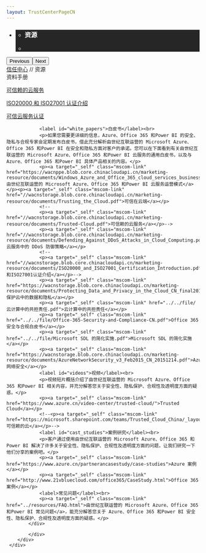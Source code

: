 ```yaml
---
layout: TrustCenterPageCN
---
```

<div class="row-fluid">
   <div class="span">
      <div>
        <div id="HeroWrapper" data-cols="1" data-view1="1" data-view2="1" data-view3="1" data-view4="1" class="row-fluid wider hero grid-container">
            <div class="span bp0-col-1-1 bp1-col-1-1 bp2-col-1-1 bp3-col-1-1">
                <div bi:type="slideshow" class="slideshow slideshow-hero hero" xmlns:bi="urn:schemas-microsoft-com:mscom:bi">
                    <ul bi:type="list" class="slides">
                        <li id="slide-1" bi:index="0" selectBi="">
                            <div class="heroitem light-foreground" bi:type="heroitem">
                                <div class="media" bi:parenttitle="t1">
                                    <a href="" bi:track="False" bi:titleflag="t1" bi:index="0">
                                        <div data-picture="" data-alt="You are in control of your data" data-disable-swap-below="">
                                            <div data-src="../Images/MS-TrustCenter-Resources-Header.jpg"></div>
                                            <noscript></noscript>
                                        </div>
                                    </a>
                                </div>
                                <div class="text" bi:type="cta">
                                    <div class="text-container">
                                        <div class="box" style="background: rgba(0,0,0,.85); color: #FFFFFF;">
                                            <ul bi:type="list" class="headerCaption subpageHeaderCaption">
                                                <li class="box-title">
                                                    <h3 class="box-title" bi:type="title" bi:title="t1" style="color: #FFFFFF;">资源</h3>
                                                </li>
                                                <li class="box-actions box-description"><a target="_self" class="mscom-link" href=""></a></li>
                                            </ul>
                                        </div>
                                    </div>
                                </div>
                            </div>
                        </li>
                    </ul>
                    <div class="navigation international" bi:track="false">
                        <div class="grid-container settop" data-title-text="Go To Slide "></div>
                    </div>
                    <div class="prev-next" bi:track="false"><button class="prev"><span class="icon-left" aria-hidden="true"></span><span class="screen-reader-text">Previous</span></button><button class="next"><span class="icon-right" aria-hidden="true"></span><span class="screen-reader-text">Next</span></button></div>
                    <div id="play-pause" class="play-pause" style="display:none">
                        <div class="pause"><button id="pauseButton" class="pause_button"><span class="icon-pause" aria-hidden="true"></span><span class="screen-reader-text">Pause</span></button></div>
                        <div class="play"><button id="playButton" class="play_button"><span class="icon-play" aria-hidden="true"></span><span class="screen-reader-text">Play</span></button></div>
                    </div>
                </div>
            </div>
        </div>
        <div id="BreadcrumbWrapper" data-cols="1" data-view1="1" data-view2="1" data-view3="1" data-view4="1" class="row-fluid grid-container mscom-grid-container breadcrumbs">
            <div class="span bp0-col-1-1 bp1-col-1-1 bp2-col-1-1 bp3-col-1-1"><a target="_self" class="mscom-link" href="../default.html">信任中心</a> // 资源
              <!--  <a target="_self" class="mscom-link" href="../privacy/default.html">资源</a> -->
            </div>
        </div>
        <div id="ContentWrapper" data-cols="2" data-view1="1" data-view2="2" data-view3="2" data-view4="2" class="row-fluid subpageBody" style="width:100%!important;">
            <div class="span bp0-col-1-1 bp2-col-2-1 bp3-col-2-1 bp1-col-2-2" style="width:100%!important;">
                <label id="Data_sheet">资料手册</label><br>
                <p><a target="_self" class="mscom-link" 				href="//wacndevelop.blob.core.chinacloudapi.cn/marketing-resource/documents/Brief_introduction_of_Trusted_Cloud.pdf">可信赖的云服务</a></p>
				<p><a target="_self" class="mscom-link" href="//wacndevelop.blob.core.chinacloudapi.cn/marketing-resource/documents/ISO20000_and_ISO27001_Certification.pdf">ISO20000 和 ISO27001 认证介绍 </a></p>
				<p><a target="_self" class="mscom-link" href="//wacndevelop.blob.core.chinacloudapi.cn/marketing-resource/documents/Trusted_Cloud_Service_Certification.pdf">可信云服务认证</a></p>
				
				
				<label id="white_papers">白皮书</label><br>
                <p>如果您需要更详细的信息，Azure、Office 365 和Power BI 的安全、隐私与合规专家会定期发布白皮书，借此充分解析由世纪互联运营的 Microsoft Azure、Office 365 和Power BI 在安全和隐私方面对客户的承诺。您可以在下面看到有关由世纪互联运营的 Microsoft Azure、Office 365 和Power BI 云服务的通用白皮书，以及与 Azure、Office 365 和Power BI 具体产品相关的内容。</p>
                <p><a target="_self" class="mscom-link" href="https://wacnppe.blob.core.chinacloudapi.cn/marketing-resource/documents/Windows_Azure_and_Office_365_cloud_services_business_model_operated_by_21Vianet12.pdf">由世纪互联运营的 Microsoft Azure、Office 365 和Power BI 云服务运营模式</a></p><p><a target="_self" class="mscom-link" href="//wacnstorage.blob.core.chinacloudapi.cn/marketing-resource/documents/Trusting_the_Cloud.pdf">可信在云端</a></p>
				<!--
				<p><a target="_self" class="mscom-link" 				href="//wacnstorage.blob.core.chinacloudapi.cn/marketing-resource/documents/Trusted-Cloud.pdf">可信赖的云服务</a></p>-->
				<p><a target="_self" class="mscom-link" href="//wacnstorage.blob.core.chinacloudapi.cn/marketing-resource/documents/Defending_Against_DDoS_Attacks_in_Cloud_Computing.pdf">云服务中的 DDoS 防御策略</a></p>
				<!--
				<p><a target="_self" class="mscom-link" href="//wacnstorage.blob.core.chinacloudapi.cn/marketing-resource/documents/ISO20000_and_ISO27001_Certification_Introduction.pdf">ISO20000和ISO27001认证介绍</a></p>-->
				<p><a target="_self" class="mscom-link" href="https://wacnstorage.blob.core.chinacloudapi.cn/marketing-resource/documents/Protecting_Data_and_Privacy_in_the_Cloud_CN_final20160125.pdf">保护云中的数据和隐私</a></p>
                <p><a target="_self" class="mscom-link" href="../../file/云计算中的共担责任.pdf">云计算中的共担责任</a></p>
                <p><a target="_self" class="mscom-link" href="../../file/Office-365-Security-and-Compliance-CN.pdf">Office 365 安全与合规白皮书</a></p>
                <p><a target="_self" class="mscom-link" href="../../file/Microsoft SDL 的简化实施.pdf">Microsoft SDL 的简化实施</a></p>
                <p><a target="_self" class="mscom-link" href="https://wacnstorage.blob.core.chinacloudapi.cn/marketing-resource/documents/AzureNetworkSecurity_v3_Feb2015_CN_20151214.pdf">Azure 网络安全</a></p>
                <label id="videos">视频</label><br>
                <p>视频短片概括介绍了由世纪互联运营的 Microsoft Azure、Office 365 和Power BI 相关内容，并充分解答您关于安全性、隐私保护、合规性及透明度方面的疑惑。</p>
                <p><a target="_self" class="mscom-link" href="https://www.azure.cn/video-center/trusted-cloud/">Trusted Cloud</a></p>
                <!--<p><a target="_self" class="mscom-link" href="https://microsoft.sharepoint.com/teams/Trusted_Cloud_China/_layouts/15/start.aspx#/Shared%20Documents/1_Bill%20of%20Materials/Video/">可信赖的云</a></p>-->
                <label id="cast_studies">案例研究</label><br>
                <p>客户通过使用由世纪互联运营的 Microsoft Azure、Office 365 和Power BI 解决了许多关于安全性、隐私保护、合规性及透明度方面的问题，让我们研究一下他们分享的案例吧。</p>
                <p><a target="_self" class="mscom-link" href="https://www.azure.cn/partnerancasestudy/case-studies">Azure 案例</a></p>
                <p><a target="_self" class="mscom-link" href="http://www.21vbluecloud.com/office365/CaseStudy.html">Office 365 案例</a></p>
                <label>常见问题</label><br>
                <p><a target="_self" class="mscom-link" href="../resources/FAQ.html">由世纪互联运营的 Microsoft Azure、Office 365 和Power BI 常见问题</a>，能充分解答您关于 Azure、Office 365 和Power BI 安全性、隐私保护、合规性及透明度方面的疑惑。</p>
            </div>
  <!--
                <div data-cols="1" data-view1="1" data-view2="1" data-view3="1" data-view4="1" class="row-fluid" id="key_privacy_info">
                    <div class="span bp0-col-1-1 bp1-col-1-1 bp2-col-1-1 bp3-col-1-1">
                        <div class="span bp0-col-1-1 bp1-col-1-1 bp2-col-1-1 bp3-col-1-1">
                        <h1>重要隐私信息</h1>
                       <label><a target="_self" class="mscom-link" href="http://trustcenterstage.chinacloudsites.cn/transparency/you_know_where.html">数据中心位置</a></label><br/> 
                       <label><a target="_self" class="mscom-link" href="../transparency/default.html#Who-can-access-Customer-Data">数据访问策略</a></label><br/> 
                       <label><a target="_self" class="mscom-link" href="http://trustcenterstage.chinacloudsites.cn/privacy/you-are-in-control-of-your-data.html#leave_service">数据保留策略</a></label><br/> 
                       <label><a target="_self" class="mscom-link" href="http://trustcenterstage.chinacloudsites.cn/privacy/you-own-your-data.html#shiji_contract">分包商策略</a></label><br/> 
                       <label><a target="_self" class="mscom-link" href="http://trustcenterstage.chinacloudsites.cn/privacy/default.html#data_other">微软如何定义数据</a></label><br/> 
                    </div>
                    </div>
                </div>
                <div id="SideBarWrapper" data-cols="1" data-view1="1" data-view2="1" data-view3="1" data-view4="1" class="row-fluid">
                    <div id="HelpfulInformation" class="span bp0-col-1-1 bp1-col-1-1 bp2-col-1-1 bp3-col-1-1">
                        <h1>更多信息</h1>
                        <label><a target="_self" class="mscom-link" href="../transparency/default.html#When-law-enforcement-or-a-third-party-askes-for-Customer-Data">我们如何响应执法机关或其他第三方向世纪互联索要客户数据的要求 </a></label><br/>
                        <label><a target="_self" class="mscom-link" href="http://trustcenterstage.chinacloudsites.cn/security/encryption.html">微软云加密</a></label><br/>								
                        <label><a target="_self" class="mscom-link" href="https://wacnstorage.blob.core.chinacloudapi.cn/marketing-resource/documents/Protecting_Data_and_Privacy_in_the_Cloud_CN_final20160125.pdf">保护云中数据和隐私(864 KB, PDF)</a></label><br/>
                        <label><a target="_self" class="mscom-link" href="../compliance/default#ISO/IEC_27001">ISO / IEC 27001简介</a></label><br/>
                    </div>
                </div>-->
            </div> 
        </div>        
     </div>
   </div>
</div>
<div class="row-fluid" data-view4="1" data-view3="1" data-view2="1" data-view1="1" data-cols="1">
   <div class="span bp0-col-1-1 bp1-col-1-1 bp2-col-1-1 bp3-col-1-1"></div>
</div>
